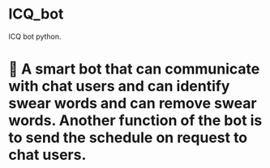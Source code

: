 # ICQ_bot
ICQ bot python. 
<h1>
 🤖
A smart bot that can communicate with chat users and can identify swear words and can remove swear words. 
Another function of the bot is to send the schedule on request to chat users.
</h1>
